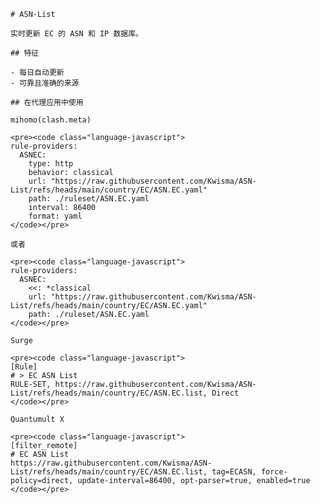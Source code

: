
    # ASN-List
    
    实时更新 EC 的 ASN 和 IP 数据库。
    
    ## 特征
    
    - 每日自动更新
    - 可靠且准确的来源
    
    ## 在代理应用中使用
    
    mihomo(clash.meta)
   
    <pre><code class="language-javascript">
    rule-providers:
      ASNEC:
        type: http
        behavior: classical
        url: "https://raw.githubusercontent.com/Kwisma/ASN-List/refs/heads/main/country/EC/ASN.EC.yaml"
        path: ./ruleset/ASN.EC.yaml
        interval: 86400
        format: yaml
    </code></pre>

    或者

    <pre><code class="language-javascript">
    rule-providers:
      ASNEC:
        <<: *classical
        url: "https://raw.githubusercontent.com/Kwisma/ASN-List/refs/heads/main/country/EC/ASN.EC.yaml"
        path: ./ruleset/ASN.EC.yaml
    </code></pre>
    
    Surge
    
    <pre><code class="language-javascript">
    [Rule]
    # > EC ASN List
    RULE-SET, https://raw.githubusercontent.com/Kwisma/ASN-List/refs/heads/main/country/EC/ASN.EC.list, Direct
    </code></pre>
    
    Quantumult X
    
    <pre><code class="language-javascript">
    [filter_remote]
    # EC ASN List
    https://raw.githubusercontent.com/Kwisma/ASN-List/refs/heads/main/country/EC/ASN.EC.list, tag=ECASN, force-policy=direct, update-interval=86400, opt-parser=true, enabled=true
    </code></pre>
    